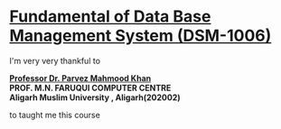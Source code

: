 # [**Fundamental of Data Base Management System (DSM-1006)**](https://github.com/MohammadWasiq0786/Fundamental-of-Data-Base-Management-System)

I'm very very thankful to 

[**Professor Dr. Parvez Mahmood Khan**](https://www.amu.ac.in/faculty/prof-m-n-farooqui-computer-centre/parvez-mahmood-khan)
<br>**PROF. M.N. FARUQUI COMPUTER CENTRE**
<br>**Aligarh Muslim University , Aligarh(202002)**

to taught me this course
